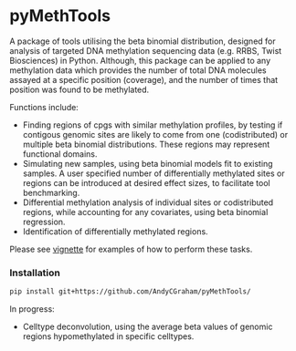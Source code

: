 # pyMethTools

A package of tools utilising the beta binomial distribution, designed for analysis of targeted DNA methylation sequencing data (e.g. RRBS, Twist Biosciences) in Python. Although, this package can be applied to any methylation data which provides the number of total DNA molecules assayed at a specific position (coverage), and the number of times that position was found to be methylated.

Functions include:
- Finding regions of cpgs with similar methylation profiles, by testing if contigous genomic sites are likely to come from one (codistributed) or multiple beta binomial distributions. These regions may represent functional domains.
- Simulating new samples, using beta binomial models fit to existing samples. A user specified number of differentially methylated sites or regions can be introduced at desired effect sizes, to facilitate tool benchmarking.
- Differential methylation analysis of individual sites or codistributed regions, while accounting for any covariates, using beta binomial regression.
- Identification of differentially methylated regions.

Please see [vignette](https://github.com/AndyCGraham/methSimpy/blob/main/vignettes/vignette.ipynb) for examples of how to perform these tasks.

### Installation
```bash
pip install git+https://github.com/AndyCGraham/pyMethTools/
```

In progress:
- Celltype deconvolution, using the average beta values of genomic regions hypomethylated in specific celltypes.
